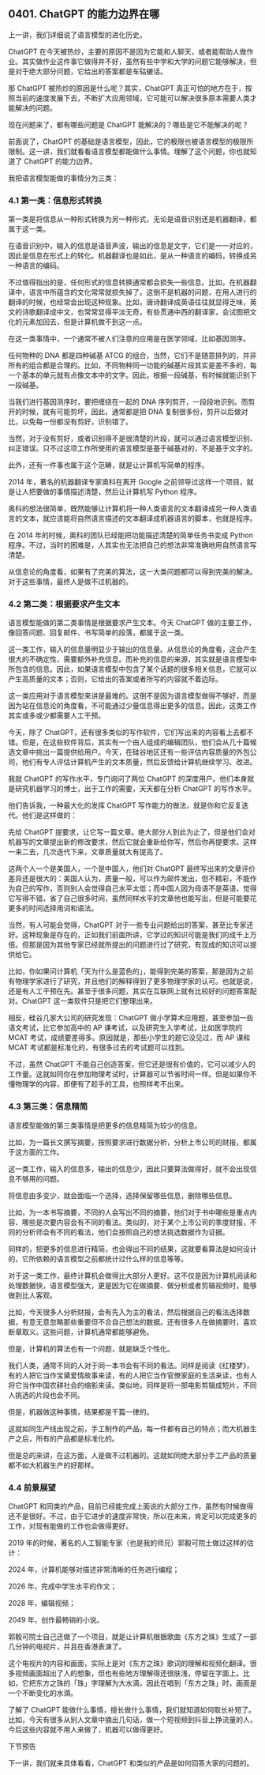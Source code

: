 ## 0401. ChatGPT 的能力边界在哪

上一讲，我们详细说了语言模型的进化历史。

ChatGPT 在今天被热炒，主要的原因不是因为它能和人聊天，或者能帮助人做作业。其实做作业这件事它做得并不好，虽然有些中学和大学的问题它能够解决，但是对于绝大部分问题，它给出的答案都是车轱辘话。

那 ChatGPT 被热炒的原因是什么呢？其实，ChatGPT 真正可怕的地方在于，按照当前的速度发展下去，不断扩大应用领域，它可能可以解决很多原本需要人类才能解决的问题。

现在问题来了，都有哪些问题是 ChatGPT 能解决的？哪些是它不能解决的呢？

前面说了，ChatGPT 的基础是语言模型，因此，它的极限也被语言模型的极限所限制。这一讲，我们就看看语言模型都能做什么事情。理解了这个问题，你也就知道了 ChatGPT 的能力边界。

我把语言模型能做的事情分为三类：

### 4.1 第一类：信息形式转换

第一类是将信息从一种形式转换为另一种形式，无论是语音识别还是机器翻译，都属于这一类。

在语音识别中，输入的信息是语音声波，输出的信息是文字，它们是一一对应的，因此是信息在形式上的转化。机器翻译也是如此，是从一种语言的编码，转换成另一种语言的编码。

不过值得指出的是，任何形式的信息转换通常都会损失一些信息。比如，在机器翻译中，语言中所蕴含的文化常常就损失掉了。这倒不是机器的问题，在用人进行的翻译的时候，也经常会出现这种现象。比如，唐诗翻译成英语往往就显得乏味，英文的诗歌翻译成中文，也常常显得平淡无奇。有些贯通中西的翻译家，会试图把文化的元素加回去，但是计算机做不到这一点。

在这一类事情中，一个通常不被人们注意的应用是在医学领域，比如基因测序。

任何物种的 DNA 都是四种碱基 ATCG 的组合，当然，它们不是随意排列的，并非所有的组合都是合理的。比如，不同物种同一功能的碱基片段其实是差不多的，每一个基本的单元就有点像文本中的文字。因此，根据一段碱基，有时候就能识别下一段碱基。

当我们进行基因测序时，要把缠绕在一起的 DNA 序列剪开，一段段地识别。而剪开的时候，就有可能剪坏，因此，通常都是把 DNA 复制很多份，剪开以后做对比，以免每一份都没有剪好，识别错了。

当然，对于没有剪好，或者识别得不是很清楚的片段，就可以通过语言模型识别、纠正错误。只不过这项工作所使用的语言模型是基于碱基对的，不是基于文字的。

此外，还有一件事也属于这个范畴，就是让计算机写简单的程序。

2014 年，著名的机器翻译专家奥科在离开 Google 之前领导过这样一个项目，就是让人把要做的事情描述清楚，然后让计算机写 Python 程序。

奥科的想法很简单，既然能够让计算机将一种人类语言的文本翻译成另一种人类语言的文本，就应该能将自然语言描述的文本翻译成机器语言的脚本，也就是程序。

在 2014 年的时候，奥科的团队已经能把功能描述清楚的简单任务书变成 Python 程序。不过，当时的困难是，人其实也无法把自己的想法非常准确地用自然语言写清楚。

从信息论的角度看，如果有了完美的算法，这一大类问题都可以得到完美的解决。对于这些事情，最终人是做不过机器的。

### 4.2 第二类：根据要求产生文本

语言模型能做的第二类事情是根据要求产生文本。今天 ChatGPT 做的主要工作，像回答问题、回复邮件、书写简单的段落，都属于这一类。

这一类工作，输入的信息量明显少于输出的信息量。从信息论的角度看，这会产生很大的不确定性，需要额外补充信息。而补充的信息的来源，其实就是语言模型中所包含的信息。因此，如果语言模型中包含了某个话题的很多相关信息，它就可以产生高质量的文本；否则，它给出的答案或者所写的内容就不着边际。

这一类应用对于语言模型来讲是最难的。这倒不是因为语言模型做得不够好，而是因为站在信息论的角度看，不可能通过少量信息得出更多的信息。因此，这类工作其实或多或少都需要人工干预。

今天，除了 ChatGPT，还有很多类似的写作软件，它们写出来的内容看上去都不错。但是，在这些软件背后，其实有一个由人组成的编辑团队，他们会从几十篇候选文章中挑出一篇提供给用户。今天，在硅谷地区还有一些评估内容质量的外包公司，他们有专人评估计算机产生的文本质量，然后反馈给计算机继续学习、改进。

我就 ChatGPT 的写作水平，专门询问了两位 ChatGPT 的深度用户。他们本身就是研究机器学习的博士，出于工作的需要，天天都在分析 ChatGPT 的写作水平。

他们告诉我，一种最大化的发挥 ChatGPT 写作能力的做法，就是你和它反复迭代。他们是这样做的：

先给 ChatGPT 提要求，让它写一篇文章。绝大部分人到此为止了，但是他们会对机器写的文章提出新的修改要求，然后它就会重新给你写，然后你再提要求。这样一来二去，几次迭代下来，文章质量就大有提高了。

这两个人一个是美国人，一个是中国人，他们对 ChatGPT 最终写出来的文章评价差异还是很大的：美国人认为，质量一般，可以作为邮件发出，但不精彩，不能作为自己的写作，否则别人会觉得自己水平太低；而中国人因为母语不是英语，觉得它写得不错，省了自己很多时间，虽然同样水平的文章他也能写出，但是可能要花更多的时间选择用词和语法。

当然，有人可能会觉得，ChatGPT 对于一些专业问题给出的答案，甚至比专家还好。这种现象是存在的，正如我们前面所讲，它学过的知识可能是我们的成千上万倍。但那是因为其他专家已经就所提出的问题进行过了研究，有现成的知识可以提供给它。

比如，你如果问计算机「天为什么是蓝色的」，能得到完美的答案，那是因为之前有物理学家进行了研究，并且他们的解释得到了更多物理学家的认可。也就是说，还是有人工干预在先。甚至于很多问题，其实在互联网上就有比较好的问题答案配对。ChatGPT 这一类软件只是把它们整理出来。

相反，硅谷几家大公司的研究发现：ChatGPT 做小学算术应用题，甚至参加一些语文考试，比它参加高中的 AP 课考试，以及研究生入学考试，比如医学院的 MCAT 考试，成绩要差得多。原因就是，那些小学生的题它没见过，而 AP 课和 MCAT 考试都是标准化的，有很多过去的考试题可以找到。

不过，虽然 ChatGPT 不能自己创造答案，但它还是很有价值的，它可以减少人的工作量。这就如同你在参加物理考试时，计算器可以节省时间一样。但是如果你不懂物理学的内容，即便有了趁手的工具，也照样考不出来。

### 4.3 第三类：信息精简

语言模型能做的第三类事情是把更多的信息精简为较少的信息。

比如，为一篇长文撰写摘要，按照要求进行数据分析，分析上市公司的财报，都属于这方面的工作。

这一类工作，输入的信息多，输出的信息少，因此只要算法做得好，就不会出现信息不够用的问题。

将信息由多变少，就会面临一个选择，选择保留哪些信息，删除哪些信息。

比如，为一本书写摘要，不同的人会写出不同的摘要，他们对于书中哪些是重点内容、哪些是次要内容会有不同的看法。类似的，对于某个上市公司的季度财报，不同的分析师会有不同的看法，他们会按照自己的想法挑选数据作为证据。

同样的，把更多的信息进行精简，也会得出不同的结果，这就要看算法是如何设计的，它所依赖的语言模型之前都统计过什么样的信息等等。

对于这一类工作，最终计算机会做得比大部分人更好。这不仅是因为计算机阅读和处理数据快，语言模型强大，更是因为它在做摘要、做分析或者剪辑视频时，能够做到比人客观。

比如，今天很多人分析财报，会有先入为主的看法，然后根据自己的看法选择数据，有意无意忽略那些重要但不合自己想法的数据。还有很多人在做摘要时，喜欢断章取义。这些问题，计算机通常都能够避免。

但是，计算机的算法也有一个问题，就是缺乏个性化。

我们人类，通常不同的人对于同一本书会有不同的看法。同样是阅读《红楼梦》，有的人把它当作宝黛爱情故事来读，有的人把它当作官僚家庭的生活来读，也有人将它当作中国农耕社会的缩影来读。类似地，同样是将一部电影剪辑成短片，不同人挑选的片段也会不同。

但是，机器做这种事情，结果都是千篇一律的。

这就如同生产线出现之前，手工制作的产品，每一件都有自己的特点；而大机器生产之后，所有的产品都是标准化的。

但是总的来讲，在这方面，人是做不过机器的。这就如同绝大部分手工产品的质量都不如大机器生产的好那样。

### 4.4 前景展望

ChatGPT 和同类的产品，目前已经能完成上面说的大部分工作，虽然有时候做得还不是很好。不过，由于它进步的速度非常快，所以在未来，肯定可以完成更多的工作，对现有能做的工作也会做得更好。

2019 年的时候，著名的人工智能专家（也是我的师兄）郭毅可院士做过这样的估计：

2024 年，计算机能够对描述非常清晰的任务进行编程；

2026 年，完成中学生水平的作文；

2028 年，编辑视频；

2049 年，创作最畅销的小说。

郭毅可院士自己还做了一个项目，就是让计算机根据歌曲《东方之珠》生成了一部几分钟的电视片，并且在香港表演了。

这个电视片的内容和画面，实际上是对《东方之珠》歌词的理解和视频化翻译。很多视频画面超出了人的想象，但也有些地方理解得还很肤浅，停留在字面上。比如，它把东方之珠的「珠」字理解为大水滴，因此在唱到「东方之珠」时，画面是一个不断变化的水滴。

了解了 ChatGPT 能做什么事情，擅长做什么事情，我们就知道如何取长补短了。比如，今天有很多从别人文章中摘出几句话，做一个短视频到抖音上挣流量的人，今后这些内容就不用人来做了，机器可以做得更好。

下节预告

下一讲，我们就来具体看看，ChatGPT 和类似的产品是如何回答大家的问题的。